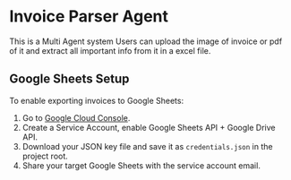 # Invoice Parser Agent 
This is a Multi Agent system
Users can upload the image of invoice or pdf of it and extract all important info from it in a excel file.

## Google Sheets Setup

To enable exporting invoices to Google Sheets:

1. Go to [Google Cloud Console](https://console.cloud.google.com/).
2. Create a Service Account, enable Google Sheets API + Google Drive API.
3. Download your JSON key file and save it as `credentials.json` in the project root.
4. Share your target Google Sheets with the service account email.
